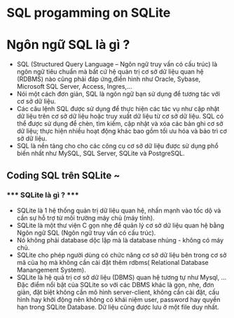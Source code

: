 # SQL progamming on SQLite

# Ngôn ngữ SQL là gì ? 

* SQL (Structured Query Language – Ngôn ngữ truy vấn có cấu trúc) là ngôn ngữ tiêu chuẩn mà bất cứ hệ quản trị cơ sở dữ liệu quan hệ (RDBMS) nào cũng phải đáp ứng,điển hình như Oracle, Sybase, Microsoft SQL Server, Access, Ingres,…
* Nói một cách đơn giản, SQL là ngôn ngữ bạn sử dụng để tương tác với cơ sở dữ liệu.
* Các câu lệnh SQL được sử dụng để thực hiện các tác vụ như cập nhật dữ liệu trên cơ sở dữ liệu hoặc truy xuất dữ liệu từ cơ sở dữ liệu. SQL có thể được sử dụng để chèn, tìm kiếm, cập nhật và xóa các bản ghi cơ sở dữ liệu; thực hiện nhiều hoạt động khác bao gồm tối ưu hóa và bảo trì cơ sở dữ liệu.
* SQL là nền tảng cho cho các công cụ cơ sở dữ liệu được sử dụng phổ biến nhất như MySQL, SQL Server, SQLite và PostgreSQL.

## Coding SQL trên SQLite ~
### *** SQLite là gì ? ***
- SQLite là 1 hệ thống quản trị dữ liệu quan hệ, nhấn mạnh vào tốc dộ và cần sự hỗ trợ từ môi trường máy chủ (máy tính).
- SQLite là một thư viện C gọn nhẹ để quản lý cơ sở dữ liệu quan hệ bằng Ngôn ngữ SQL (Ngôn ngữ truy vấn có cấu trúc).
- Nó không phải database dộc lập mà là database nhúng -  không có máy chủ.
- SQLite cho phép người dùng có chức năng cơ sở dữ liệu bên trong cơ sở mã của họ mà không cần cài đặt thêm rdbms( Relational Database Manangement System).
- SQLite là hệ quả trị cơ sở dữ liệu (DBMS) quan hệ tương tự như Mysql, ... Đặc điểm nổi bật của SQLite so với các DBMS khác là gọn, nhẹ, đơn giản, đặt biệt không cần mô hình server-client, không cần cài đặt, cấu hình hay khởi động nên không có khái niệm user, password hay quyền hạn trong SQLite Database. Dữ liệu cũng được lưu ở một file duy nhất.
